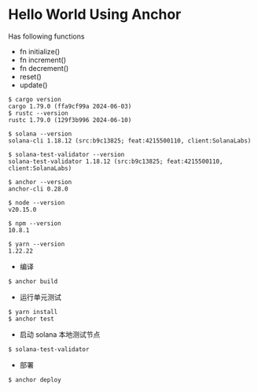 # Hello World Using Anchor

Has following functions

- fn initialize()
- fn increment()
- fn decrement()
- reset()
- update()

```shell
$ cargo version
cargo 1.79.0 (ffa9cf99a 2024-06-03)
$ rustc --version
rustc 1.79.0 (129f3b996 2024-06-10)
```

```shell
$ solana --version
solana-cli 1.18.12 (src:b9c13825; feat:4215500110, client:SolanaLabs)
```

```shell
$ solana-test-validator --version
solana-test-validator 1.18.12 (src:b9c13825; feat:4215500110, client:SolanaLabs)
```

```shell
$ anchor --version   
anchor-cli 0.28.0
```

```shell
$ node --version
v20.15.0
```

```shell
$ npm --version
10.8.1
```

```shell
$ yarn --version
1.22.22
```

* 编译

```shell
$ anchor build
```

* 运行单元测试

```shell
$ yarn install
$ anchor test
```

* 启动 solana 本地测试节点

```shell
$ solana-test-validator
```

* 部署

```shell
$ anchor deploy
```
